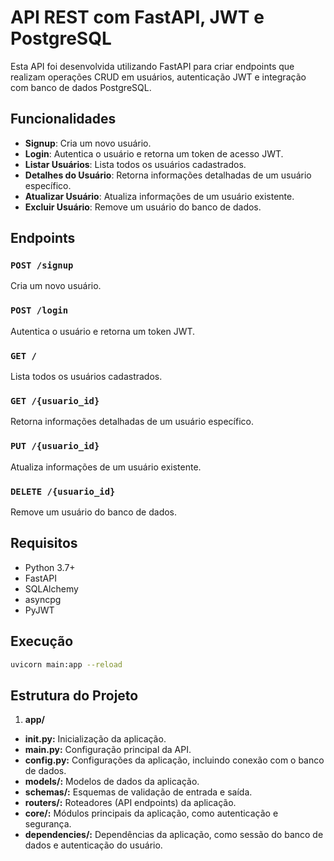 # API REST com FastAPI, JWT e PostgreSQL

Esta API foi desenvolvida utilizando FastAPI para criar endpoints que realizam operações CRUD em usuários, autenticação JWT e integração com banco de dados PostgreSQL.

## Funcionalidades

- **Signup**: Cria um novo usuário.
- **Login**: Autentica o usuário e retorna um token de acesso JWT.
- **Listar Usuários**: Lista todos os usuários cadastrados.
- **Detalhes do Usuário**: Retorna informações detalhadas de um usuário específico.
- **Atualizar Usuário**: Atualiza informações de um usuário existente.
- **Excluir Usuário**: Remove um usuário do banco de dados.

## Endpoints

### `POST /signup`

Cria um novo usuário.

### `POST /login`

Autentica o usuário e retorna um token JWT.

### `GET /`

Lista todos os usuários cadastrados.

### `GET /{usuario_id}`

Retorna informações detalhadas de um usuário específico.

### `PUT /{usuario_id}`

Atualiza informações de um usuário existente.

### `DELETE /{usuario_id}`

Remove um usuário do banco de dados.

## Requisitos

- Python 3.7+
- FastAPI
- SQLAlchemy
- asyncpg
- PyJWT

## Execução
```bash
uvicorn main:app --reload
```
## Estrutura do Projeto
1. **app/**
- **__init__.py:** Inicialização da aplicação.
- **main.py:** Configuração principal da API.
- **config.py:** Configurações da aplicação, incluindo conexão com o banco de dados.
- **models/:** Modelos de dados da aplicação.
- **schemas/:** Esquemas de validação de entrada e saída.
- **routers/:** Roteadores (API endpoints) da aplicação.
- **core/:** Módulos principais da aplicação, como autenticação e segurança.
- **dependencies/:** Dependências da aplicação, como sessão do banco de dados e autenticação do usuário.
